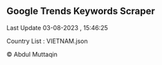 

## Google Trends Keywords Scraper 
 
Last Update 03-08-2023 , 15:46:25

Country List :
VIETNAM.json



© Abdul Muttaqin 
